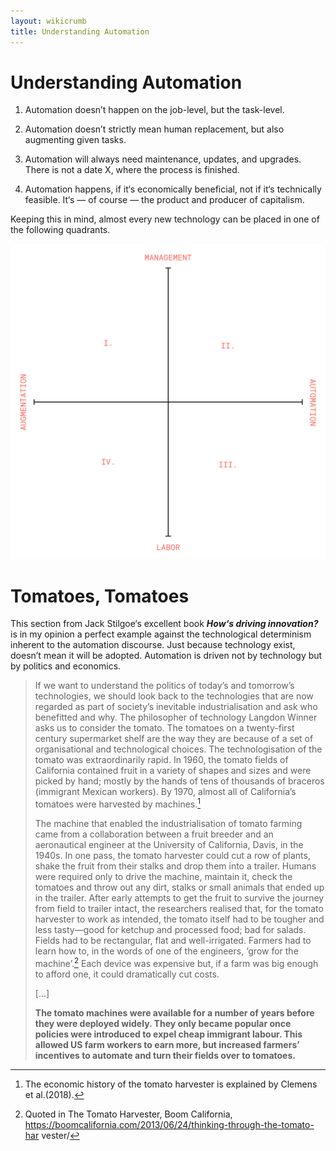 ```yaml
---
layout: wikicrumb 
title: Understanding Automation
---
```

# Understanding Automation

1. Automation doesn’t happen on the job-level, but the task-level.

2. Automation doesn’t strictly mean human replacement, but also augmenting given tasks.

3. Automation will always need maintenance, updates, and upgrades. There is not a date X, where the process is finished.

4. Automation happens, if it‘s economically beneficial, not if it‘s technically feasible. It‘s — of course — the product and producer of capitalism.


Keeping this in mind, almost every new technology can be placed in one of the following quadrants.

![](/img/wiki-automation-graph.svg)

# Tomatoes, Tomatoes

This section from Jack Stilgoe‘s excellent book ***How‘s driving innovation?*** is in my opinion a perfect example against the technological determinism inherent to the automation discourse. Just because technology exist, doesn’t mean it will be adopted. Automation is driven not by technology but by politics and economics.

> If we want to understand the politics of today’s and tomorrow’s technologies, we should look back to the technologies that are now regarded as part of society’s inevitable industrialisation and ask who benefitted and why. The philosopher of technology Langdon Winner asks us to consider the tomato. The tomatoes on a twenty-first century supermarket shelf are the way they are because of a set of organisational and technological choices. 
> The technologisation of the tomato was extraordinarily rapid. In 1960, the tomato fields of California contained fruit in a variety of shapes and sizes and were picked by hand; mostly by the hands of tens of thousands of braceros (immigrant Mexican workers). By 1970, almost all of California’s tomatoes were harvested by machines.[^1]
> 
> The machine that enabled the industrialisation of tomato farming came from a collaboration between a fruit breeder and an aeronautical engineer at the University of California, Davis, in the 1940s. In one pass, the tomato harvester could cut a row of plants, shake the fruit from their stalks and drop them into a trailer. Humans were required only to drive the machine, maintain it, check the tomatoes and throw out any dirt, stalks or small animals that ended up in the trailer. 
> After early attempts to get the fruit to survive the journey from field to trailer intact, the researchers realised that, for the tomato harvester to work as intended, the tomato itself had to be tougher and less tasty—good for ketchup and processed food; bad for salads. Fields had to be rectangular, flat and well-irrigated. Farmers had to learn how to, in the words of one of the engineers, ‘grow for the machine’.[^2] Each device was expensive but, if a farm was big enough to afford one, it could dramatically cut costs.
> 
> […]
> 
> **The tomato machines were available for a number of years before they were deployed widely. They only became popular once policies were introduced to expel cheap immigrant labour. This allowed US farm workers to earn more, but increased farmers’ incentives to automate and turn their fields over to tomatoes.**

[^1]: The economic history of the tomato harvester is explained by Clemens et al.(2018).
[^2]: Quoted in The Tomato Harvester, Boom California, https://boomcalifornia.com/2013/06/24/thinking-through-the-tomato-har vester/